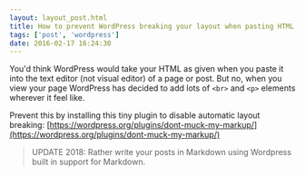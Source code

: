 ```yaml
---
layout: layout_post.html
title: How to prevent WordPress breaking your layout when pasting HTML into the text editor
tags: ['post', 'wordpress']
date: 2016-02-17 16:24:30
---
```


You'd think WordPress would take your HTML as given when you paste it into the text editor (not visual editor) of a page or post. But no, when you view your page WordPress has decided to add lots of `<br>` and `<p>` elements wherever it feel like.

Prevent this by installing this tiny plugin to disable automatic layout breaking: [https://wordpress.org/plugins/dont-muck-my-markup/](https://wordpress.org/plugins/dont-muck-my-markup/)

> UPDATE 2018: Rather write your posts in Markdown using Wordpress built in support for Markdown.
